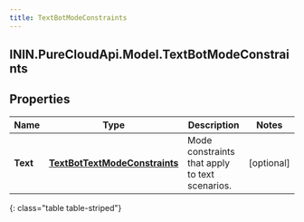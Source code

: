```yaml
---
title: TextBotModeConstraints
---
```

## ININ.PureCloudApi.Model.TextBotModeConstraints

## Properties

|Name | Type | Description | Notes|
|------------ | ------------- | ------------- | -------------|
| **Text** | [**TextBotTextModeConstraints**](TextBotTextModeConstraints.html) | Mode constraints that apply to text scenarios. | [optional] |
{: class="table table-striped"}


